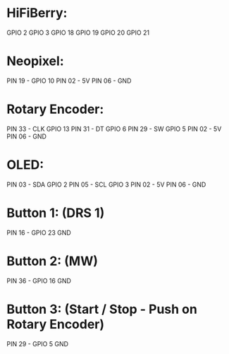 # HiFiBerry:
GPIO 2
GPIO 3
GPIO 18
GPIO 19
GPIO 20
GPIO 21

# Neopixel:
PIN 19 - GPIO 10
PIN 02 - 5V
PIN 06 - GND

# Rotary Encoder:
PIN 33 - CLK   GPIO 13
PIN 31 - DT    GPIO 6
PIN 29 - SW    GPIO 5
PIN 02 - 5V
PIN 06 - GND

# OLED:
PIN 03 - SDA GPIO 2
PIN 05 - SCL GPIO 3
PIN 02 - 5V
PIN 06 - GND

# Button 1: (DRS 1)
PIN 16 - GPIO 23
GND

# Button 2: (MW)
PIN 36 - GPIO 16
GND

# Button 3: (Start / Stop - Push on Rotary Encoder)
PIN 29 - GPIO 5
GND